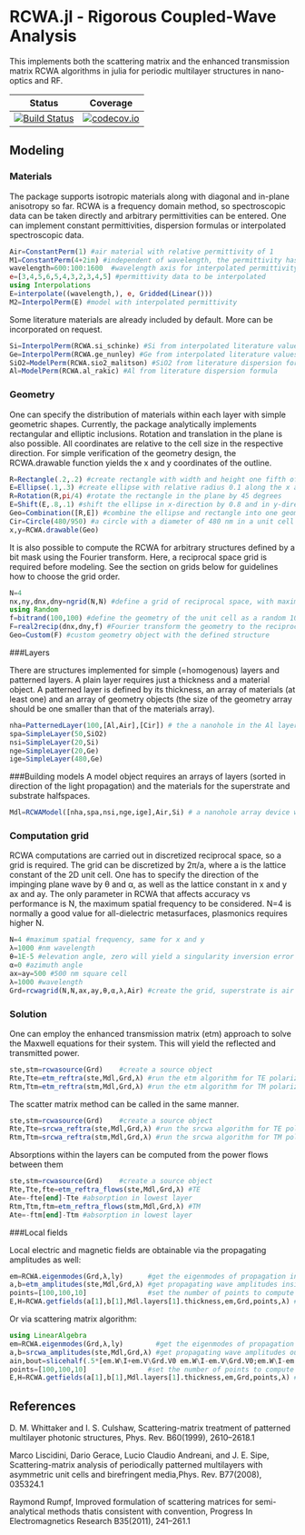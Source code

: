 # RCWA.jl - Rigorous Coupled-Wave Analysis

This implements both the scattering matrix and the enhanced transmission matrix RCWA algorithms in julia for periodic multilayer structures in nano-optics and RF.

| Status | Coverage |
| :----: | :----: |
| [![Build Status](https://travis-ci.com/jonschlipf/RCWA.jl.svg?branch=master)](https://travis-ci.com/jonschlipf/RCWA.jl) | [![codecov.io](http://codecov.io/gh/jonschlipf/RCWA.jl/coverage.svg?branch=master)](http://codecov.io/gh/jonschlipf/RCWA.jl?branch=master) |

## Modeling


### Materials

The package supports isotropic materials along with diagonal and in-plane anisotropy so far. RCWA is a frequency domain method, so spectroscopic data can be taken directly and arbitrary permittivities can be entered. One can implement constant permittivities, dispersion formulas or interpolated spectroscopic data.

```julia
Air=ConstantPerm(1) #air material with relative permittivity of 1
M1=ConstantPerm(4+2im) #independent of wavelength, the permittivity has a value of 4+2i
wavelength=600:100:1600  #wavelength axis for interpolated permittivity data
e=[3,4,5,6,5,4,3,2,3,4,5] #permittivity data to be interpolated
using Interpolations
E=interpolate((wavelength,), e, Gridded(Linear()))
M2=InterpolPerm(E) #model with interpolated permittivity
```
Some literature materials are already included by default. More can be incorporated on request.
```julia
Si=InterpolPerm(RCWA.si_schinke) #Si from interpolated literature values
Ge=InterpolPerm(RCWA.ge_nunley) #Ge from interpolated literature values
SiO2=ModelPerm(RCWA.sio2_malitson) #SiO2 from literature dispersion formula
Al=ModelPerm(RCWA.al_rakic) #Al from literature dispersion formula
```
### Geometry

One can specify the distribution of materials within each layer with simple geometric shapes. Currently, the package analytically implements rectangular and elliptic inclusions. Rotation and translation in the plane is also possible. All coordinates are relative to the cell size in the respective direction. For simple verification of the geometry design, the RCWA.drawable function yields the x and y coordinates of the outline. 

```julia
R=Rectangle(.2,.2) #create rectangle with width and height one fifth of the cell size
E=Ellipse(.1,.3) #create ellipse with relative radius 0.1 along the x axis and 0.3 along the y axis
R=Rotation(R,pi/4) #rotate the rectangle in the plane by 45 degrees
E=Shift(E,.8,.1) #shift the ellipse in x-direction by 0.8 and in y-direction by 0.1
Geo=Combination([R,E]) #combine the ellipse and rectangle into one geometry object
Cir=Circle(480/950) #a circle with a diameter of 480 nm in a unit cell with a pitch of 950 nm
x,y=RCWA.drawable(Geo)
```

It is also possible to compute the RCWA for arbitrary structures defined by a bit mask using the Fourier transform. Here, a reciprocal space grid is required before modeling. See the section on grids below for guidelines how to choose the grid order.

```julia
N=4
nx,ny,dnx,dny=ngrid(N,N) #define a grid of reciprocal space, with maximum spatial frequency N
using Random
f=bitrand(100,100) #define the geometry of the unit cell as a random 10x10 bit mask
F=real2recip(dnx,dny,f) #Fourier transform the geometry to the reciprocal space grid
Geo=Custom(F) #custom geometry object with the defined structure
```
###Layers

There are structures implemented for simple (=homogenous) layers and patterned layers. A plain layer requires just a thickness and a material object. A patterned layer is defined by its thickness, an array of materials (at least one) and an array of geometry objects (the size of the geometry array should be one smaller than that of the materials array).

```julia
nha=PatternedLayer(100,[Al,Air],[Cir]) # the a nanohole in the Al layer is filled with air
spa=SimpleLayer(50,SiO2)
nsi=SimpleLayer(20,Si)
nge=SimpleLayer(20,Ge)
ige=SimpleLayer(480,Ge)
```
###Building models
A model object requires an arrays of layers (sorted in direction of the light propagation) and the materials for the superstrate and substrate halfspaces.

```julia
Mdl=RCWAModel([nha,spa,nsi,nge,ige],Air,Si) # a nanohole array device with the layers defined as in the previous section on a Si substrate
```

### Computation grid

RCWA computations are carried out in discretized reciprocal space, so a grid is required. The grid can be discretized by 2π/a, where a is the lattice constant of the 2D unit cell. One has to specify the direction of the impinging plane wave by θ and α, as well as the lattice constant in x and y ax and ay. The only parameter in RCWA that affects accuracy vs performance is N, the maximum spatial frequency to be considered. N=4 is normally a good value for all-dielectric metasurfaces, plasmonics requires higher N.

```julia
N=4 #maximum spatial frequency, same for x and y
λ=1000 #nm wavelength
θ=1E-5 #elevation angle, zero will yield a singularity inversion error
α=0 #azimuth angle
ax=ay=500 #500 nm square cell
λ=1000 #wavelength
Grd=rcwagrid(N,N,ax,ay,θ,α,λ,Air) #create the grid, superstrate is air
```

### Solution

One can employ the enhanced transmission matrix (etm) approach to solve the Maxwell equations for their system. This will yield the reflected and transmitted power.

```julia
ste,stm=rcwasource(Grd)    #create a source object
Rte,Tte=etm_reftra(ste,Mdl,Grd,λ) #run the etm algorithm for TE polarization
Rtm,Ttm=etm_reftra(stm,Mdl,Grd,λ) #run the etm algorithm for TM polarization
```
The scatter matrix method can be called in the same manner.
```julia
ste,stm=rcwasource(Grd)    #create a source object
Rte,Tte=srcwa_reftra(ste,Mdl,Grd,λ) #run the srcwa algorithm for TE polarization
Rtm,Ttm=srcwa_reftra(stm,Mdl,Grd,λ) #run the srcwa algorithm for TM polarization
```
Absorptions within the layers can be computed from the power flows between them
```julia
ste,stm=rcwasource(Grd)    #create a source object
Rte,Tte,fte=etm_reftra_flows(ste,Mdl,Grd,λ) #TE
Ate=-fte[end]-Tte #absorption in lowest layer
Rtm,Ttm,ftm=etm_reftra_flows(stm,Mdl,Grd,λ) #TM
Ate=-ftm[end]-Ttm #absorption in lowest layer
```
###Local fields

Local electric and magnetic fields are obtainable via the propagating amplitudes as well:
```julia
em=RCWA.eigenmodes(Grd,λ,ly)      #get the eigenmodes of propagation in the first layer (this is the nanohole array)
a,b=etm_amplitudes(ste,Mdl,Grd,λ) #get propagating wave amplitudes inside layer
points=[100,100,10]               #set the number of points to compute in x,y,z
E,H=RCWA.getfields(a[1],b[1],Mdl.layers[1].thickness,em,Grd,points,λ) #compute the electric and magnetic field
```
Or via scattering matrix algorithm:
```julia
using LinearAlgebra
em=RCWA.eigenmodes(Grd,λ,ly)        #get the eigenmodes of propagation in the first layer (this is the nanohole array)
a,b=srcwa_amplitudes(ste,Mdl,Grd,λ) #get propagating wave amplitudes outside layer
ain,bout=slicehalf(.5*[em.W\I+em.V\Grd.V0 em.W\I-em.V\Grd.V0;em.W\I-em.V\Grd.V0 em.W\I+em.V\Grd.V0]*[a[:,1];b[:,1]]) #get propagating wave amplitudes inside layer
points=[100,100,10]               #set the number of points to compute in x,y,z
E,H=RCWA.getfields(a[1],b[1],Mdl.layers[1].thickness,em,Grd,points,λ) #compute the electric and magnetic field
```


## References

D. M. Whittaker and I. S. Culshaw, Scattering-matrix treatment of patterned multilayer photonic structures, Phys. Rev. B60(1999), 2610–2618.1

Marco Liscidini, Dario Gerace, Lucio Claudio Andreani, and J. E. Sipe, Scattering-matrix analysis of periodically patterned multilayers with asymmetric unit cells and birefringent media,Phys. Rev. B77(2008), 035324.1

Raymond Rumpf, Improved formulation of scattering matrices for semi-analytical methods thatis consistent with convention, Progress In Electromagnetics Research B35(2011), 241–261.1
